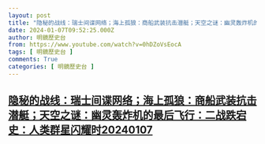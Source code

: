 ```yaml
---
layout: post
title: "隐秘的战线：瑞士间谍网络；海上孤狼：商船武装抗击潜艇；天空之谜：幽灵轰炸机的最后飞行：二战跌宕史：人类群星闪耀时20240107"
date: 2024-01-07T09:52:25.000Z
author: 明鏡歷史台
from: https://www.youtube.com/watch?v=0hDZoVsEocA
tags: [ 明鏡歷史台 ]
comments: True
categories: [ 明鏡歷史台 ]
---
```

<!--1704621145000-->
[隐秘的战线：瑞士间谍网络；海上孤狼：商船武装抗击潜艇；天空之谜：幽灵轰炸机的最后飞行：二战跌宕史：人类群星闪耀时20240107](https://www.youtube.com/watch?v=0hDZoVsEocA)
------

<div>

</div>
